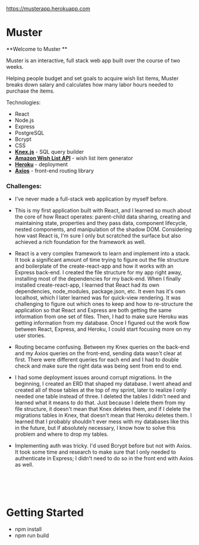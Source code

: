 https://musterapp.herokuapp.com


# Muster

**Welcome to Muster **

Muster is an interactive, full stack web app built over the course of two weeks.

Helping people budget and set goals to acquire wish list items, Muster breaks down salary and calculates how many labor hours needed to purchase the items.

Technologies:
* React
* Node.js
* Express
* PostgreSQL
* Bcrypt
* CSS
* **[Knex.js](http://knexjs.org/)** - SQL query builder
* **[Amazon Wish List API](https://github.com/doitlikejustin/amazon-wish-lister)** - wish list item generator
* **[Heroku](http://www.heroku.com)** - deployment
* **[Axios](https://www.npmjs.com/package/axios)** - front-end routing library
</hr>

### Challenges:

* I've never made a full-stack web application by myself before.

* This is my first application built with React, and I learned so much about the core of how React operates: parent-child data sharing, creating and maintaining state, properties and they pass data, component lifecycle, nested components, and manipulation of the shadow DOM. Considering how vast React is, I'm sure I only but scratched the surface but also achieved a rich foundation for the framework as well.

* React is a very complex framework to learn and implement into a stack. It took a significant amount of time trying to figure out the file structure and boilerplate of the create-react-app and how it works with an Express back-end. I created the file structure for my app right away, installing most of the dependencies for my back-end. When I finally installed create-react-app, I learned that React had its own dependencies, node_modules, package.json, etc. It even has it's own localhost, which I later learned was for quick-view rendering. It was challenging to figure out which ones to keep and how to re-structure the application so that React and Express are both getting the same information from one set of files. Then, I had to make sure Heroku was getting information from my database. Once I figured out the work flow between React, Express, and Heroku, I could start focusing more on my user stories.

* Routing became confusing. Between my Knex queries on the back-end and my Axios queries on the front-end, sending data wasn't clear at first. There were different queries for each end and I had to double check and make sure the right data was being sent from end to end.

* I had some deployment issues around corrupt migrations. In the beginning, I created an ERD that shaped my database. I went ahead and created all of those tables at the top of my sprint, later to realize I only needed one table instead of three. I deleted the tables I didn't need and learned what it means to do that. Just because I delete them from my file structure, it doesn't mean that Knex deletes them, and if I delete the migrations tables in Knex, that doesn't mean that Heroku deletes them. I learned that I probably shouldn't ever mess with my databases like this in the future, but if absolutely necessary, I know how to solve this problem and where to drop my tables.

* Implementing auth was tricky. I'd used Bcrypt before but not with Axios. It took some time and research to make sure that I only needed to authenticate in Express; I didn't need to do so in the front end with Axios as well.

<br><br>
<br>


# Getting Started
- npm install
- npm run build
